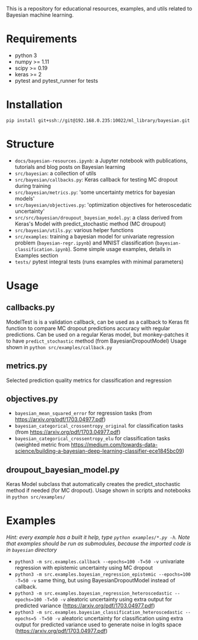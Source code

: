 This is a repository for educational resources, examples, and utils related to Bayesian machine learning. 

# Requirements

-  python 3
-  numpy >= 1.11
-  scipy >= 0.19
-  keras >= 2
-  pytest and pytest_runner for tests


# Installation

`pip install git+ssh://git@192.168.0.235:10022/ml_library/bayesian.git`

# Structure
-  `docs/bayesian-resources.ipynb`:  a Jupyter notebook with publications, tutorials and blog posts on Bayesian learning
-  `src/bayesian`: a collection of utils
  -  `src/bayesian/callbacks.py`: Keras callback for testing MC dropout during training
  -  `src/bayesian/metrics.py`: 'some uncertainty metrics for bayesian models'
  -  `src/bayesian/objectives.py`: 'optimization objectives for heteroscedatic uncertainty'
  -  `src/src/bayesian/droupout_bayesian_model.py`: a class derived from Keras's Model with predict_stochastic method (MC droupout)
  -  `src/bayesian/utils.py`: various helper functions
- `src/examples`: training a bayesian model for univariate regression problem (`bayesian-regr.ipynb`) and MNIST classification (`bayesian-classification.ipynb`). Some simple usage examples, details in Examples section
- `tests/` pytest integral tests (runs examples with minimal parameters)


# Usage

## callbacks.py

ModelTest is is a validation callback, can be used as a callback to Keras fit function to compare MC dropout predictions accuracy with regular predictions.
Can be used on a regular Keras model, but monkey-patches it to have `predict_stochastic` method (from BayesianDropoutModel)
Usage shown in `python src/examples/callback.py`

## metrics.py

Selected prediction quality metrics for classification and regression

## objectives.py

-  `bayesian_mean_squared_error` for regression tasks (from https://arxiv.org/pdf/1703.04977.pdf)
-  `bayesian_categorical_crossentropy_original` for classification tasks (from https://arxiv.org/pdf/1703.04977.pdf)
-  `bayesian_categorical_crossentropy_elu` for classification tasks (weighted metric from https://medium.com/towards-data-science/building-a-bayesian-deep-learning-classifier-ece1845bc09)

## droupout_bayesian_model.py

Keras Model subclass that automatically creates the predict_stochastic method if needed (for MC dropout).
Usage shown in scripts and notebooks in `python src/examples/`

# Examples

*Hint: every example has a built it help, type `python examples/*.py -h`.*
*Note that examples should be run as submodules, because the imported code is in `bayesian` directory*

-  `python3 -m src.examples.callback --epochs=100 -T=50 -v` univariate regression with epistemic uncertainty using MC dropout
-  `python3 -m src.examples.bayesian_regression_epistemic --epochs=100 -T=50 -v` same thing, but using BayesianDropoutModel instead of callback.
-  `python3 -m src.examples.bayesian_regression_heteroscedastic --epochs=100 -T=50 -v` aleatoric uncertainty using extra output for predicted variance (https://arxiv.org/pdf/1703.04977.pdf)
-  `python3 -m src.examples.bayesian_classification_heteroscedastic --epochs=5 -T=50 -v` aleatoric uncertainty for classification using extra output for predicted variance used to generate noise in logits space (https://arxiv.org/pdf/1703.04977.pdf)

